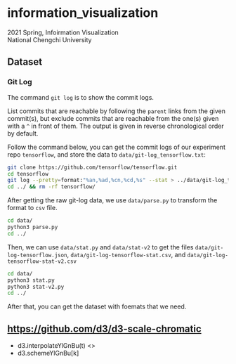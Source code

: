 # information_visualization
2021 Spring, Infoirmation Visualization <br>
National Chengchi University


## Dataset

### Git Log
The command `git log` is to show the commit logs.

List commits that are reachable by following the `parent` links from the given commit(s), 
but exclude commits that are reachable from the one(s) given with a `^` in front of them. 
The output is given in reverse chronological order by default.

Follow the command below, you can get the commit logs of our experiment repo `tensorflow`,
and store the data to `data/git-log_tensorflow.txt`:

```bash
git clone https://github.com/tensorflow/tensorflow.git
cd tensorflow
git log --pretty=format:"%an,%ad,%cn,%cd,%s" --stat > ../data/git-log_tensorflow.txt
cd ../ && rm -rf tensorflow/
```

After getting the raw git-log data, we use `data/parse.py` to transform the format to `csv` file.

```bash
cd data/
python3 parse.py
cd ../
```

Then, we can use `data/stat.py` and `data/stat-v2` to get the files `data/git-log-tensorflow.json`, 
`data/git-log-tensorflow-stat.csv`, and `data/git-log-tensorflow-stat-v2.csv`

```bash
cd data/
python3 stat.py
python3 stat-v2.py
cd ../
```

After that, you can get the dataset with foemats that we need.



## https://github.com/d3/d3-scale-chromatic

* d3.interpolateYlGnBu(t) <>
* d3.schemeYlGnBu[k]
